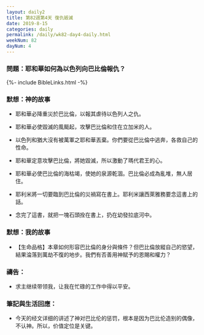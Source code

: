 ```yaml
---
layout: daily2
title: 第82週第4天 復仇毀滅
date: 2019-8-15
categories: daily
permalink: /daily/wk82-day4-daily.html
weekNum: 82
dayNum: 4
---
```


### 問題：耶和華如何為以色列向巴比倫報仇？

{%- include BibleLinks.html -%}

### 默想：神的故事
+ 耶和華必降重災於巴比倫，以報其虐待以色列人之仇。

+ 耶和華必使毀滅的風颳起，攻擊巴比倫和住在立加米的人。

+ 以色列和猶大沒有被萬軍之耶和華丟棄。你們要從巴比倫中逃奔，各救自己的性命。

+ 耶和華定意攻擊巴比倫，將她毀滅，所以激動了瑪代君王的心。

+ 耶和華必使巴比倫的海枯竭，使她的泉源乾涸。巴比倫必成為亂堆，無人居住。

+ 耶利米將一切要臨到巴比倫的災禍寫在書上。耶利米讓西萊雅務要念這書上的話。

+ 念完了這書，就把一塊石頭拴在書上，扔在幼發拉底河中。


### 默想：我的故事
+ 【生命品格】本章如何形容巴比倫的身分與條件？但巴比倫放縱自己的慾望，結果淪落到萬劫不復的地步。我們有否善用神賦予的恩賜和權力？


### 禱告：

+ 求主继续带领我，让我在忙碌的工作中得以平安。

### 筆記與生活回應：

+ 今天的经文详细的讲述了神对巴比伦的惩罚，根本是因为巴比伦造别的偶像，不认神。所以，价值定位是关键。

